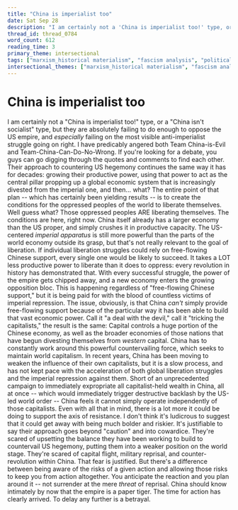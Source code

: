 ```yaml
---
title: "China is imperialist too"
date: Sat Sep 28
description: "I am certainly not a 'China is imperialist too!' type, or a 'China isn't socialist' type, but they are absolutely failing to do enough to oppose the US empire,..."
thread_id: thread_0784
word_count: 612
reading_time: 3
primary_theme: intersectional
tags: ["marxism_historical materialism", "fascism analysis", "political economy", "imperialism_colonialism", "cultural criticism"]
intersectional_themes: ["marxism_historical materialism", "fascism analysis", "political economy", "imperialism_colonialism", "cultural criticism"]
---
```


# China is imperialist too

I am certainly not a "China is imperialist too!" type, or a "China isn't socialist" type, but they are absolutely failing to do enough to oppose the US empire, and *especially* failing on the most visible anti-imperialist struggle going on right. I have predicably angered both Team China-is-Evil and Team-China-Can-Do-No-Wrong. If you're looking for a debate, you guys can go digging through the quotes and comments to find each other. Their approach to countering US hegemony continues the same way it has for decades: growing their productive power, using that power to act as the central pillar propping up a global economic system that is increasingly divested from the imperial one, and then... what? The entire point of that plan -- which has certainly been yielding results -- is to create the conditions for the oppressed peoples of the world to liberate themselves. Well guess what? Those oppressed peoples ARE liberating themselves. The conditions are here, right now. China itself already has a larger economy than the US proper, and simply crushes it in productive capacity. The US-centered *imperial apparatus* is still more powerful than the parts of the world economy outside its grasp, but that's not really relevant to the goal of liberation. If individual liberation struggles could rely on free-flowing Chinese support, every single one would be likely to succeed. It takes a LOT less productive power to liberate than it does to oppress: every revolution in history has demonstrated that. With every successful struggle, the power of the empire gets chipped away, and a new economy enters the growing opposition bloc. This is happening regardless of "free-flowing Chinese support," but it is being paid for with the blood of countless victims of imperial repression. The issue, obviously, is that China *can't* simply provide free-flowing support because of the particular way it has been able to build that vast economic power. Call it "a deal with the devil," call it "tricking the capitalists," the result is the same: Capital controls a huge portion of the Chinese economy, as well as the broader economies of those nations that have begun divesting themselves from *western* capital. China has to constantly work around this powerful countervailing force, which seeks to maintain world capitalism. In recent years, China has been moving to weaken the influence of their own capitalists, but it is a slow process, and has not kept pace with the acceleration of both global liberation struggles and the imperial repression against them. Short of an unprecedented campaign to immediately expropriate all capitalist-held wealth in China, all at once -- which would immediately trigger destructive backlash by the US-led world order -- China feels it cannot simply operate independently of those capitalists. Even with all that in mind, there is a lot more it could be doing to support the axis of resistance. I don't think it's ludicrous to suggest that it could get away with being much bolder and riskier. It's justifiable to say their approach goes beyond "caution" and into cowardice. They're scared of upsetting the balance they have been working to build to countervail US hegemony, putting them into a weaker position on the world stage. They're scared of capital flight, military reprisal, and counter-revolution within China. That fear is justified. But there's a difference between being aware of the risks of a given action and allowing those risks to keep you from action altogether. You anticipate the reaction and you plan around it -- not surrender at the mere *threat* of reprisal. China should know intimately by now that the empire is a paper tiger. The time for action has clearly arrived. To delay any further is a betrayal.